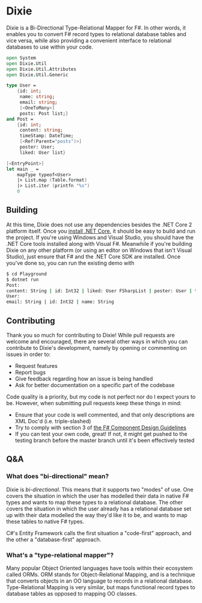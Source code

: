 # Dixie

Dixie is a  Bi-Directional Type-Relational Mapper for F#. In other words, it enables you to convert F# record types
to relational database tables and vice versa, while also providing a convenient interface to relational
databases to use within your code.

```fsharp
open System
open Dixie.Util
open Dixie.Util.Attributes
open Dixie.Util.Generic

type User =
    {id: int;
     name: string;
     email: string;
     [<OneToMany>]
     posts: Post list;}
and Post =
    {id: int;
     content: string;
     timeStamp: DateTime;
     [<Ref(Parent="posts")>]
     poster: User;
     liked: User list}

[<EntryPoint>]
let main _ =
    mapType typeof<User>
    |> List.map (Table.format)
    |> List.iter (printfn "%s")
    0
```

## Building

At this time, Dixie does not use any dependencies besides the .NET Core 2 platform itself.
Once you [install .NET Core](https://www.microsoft.com/net/download), it should be easy to build and run the project. If you're using
Windows and Visual Studio, you should have the .NET Core tools installed along with Visual F#. Meanwhile if you're building Dixie on any other platform
(or using an editor on Windows that isn't Visual Studio), just ensure that F# and the .NET Core SDK are installed. Once you've done so, you can run the existing demo with

```bash
$ cd Playground
$ dotnet run
Post:
content: String | id: Int32 | liked: User FSharpList | poster: User | timeStamp: DateTime
User:
email: String | id: Int32 | name: String
```

## Contributing

Thank you so much for contributing to Dixie! While pull requests are welcome and encouraged, there are several other ways in which
you can contribute to Dixie's development, namely by opening or commenting on issues in order to:

* Request features
* Report bugs
* Give feedback regarding how an issue is being handled
* Ask for better documentation on a specific part of the codebase

Code quality is a priority, but my code is not perfect nor do I expect yours to be. However, when submitting pull requests keep these things in mind:

* Ensure that your code is well commented, and that only descriptions are XML Doc'd (i.e. triple-slashed)
* Try to comply with section 3 of [the F# Component Design Guidelines](http://fsharp.org/specs/component-design-guidelines/#3-guidelines-for-f-facing-libraries)
* If you can test your own code, great! If not, it might get pushed to the testing branch before the master branch until it's been effectively tested

## Q&A

### What does "bi-directional" mean?

Dixie is _bi-directional_. This means that it supports two "modes" of use. One covers the situation in which the user has modelled their data in native F# types and wants to map these types to a relational database. The other covers the situation in which the user already has a relational database set up with their data modelled the way they'd like it to be, and wants to map these tables to native F# types.

C#'s Entity Framework calls the first situation a "code-first" approach, and the other a "database-first" approach.

### What's a "type-relational mapper"?

Many popular Object Oriented languages have tools within their ecosystem called ORMs. ORM stands for Object-Relational Mapping, and is a technique that converts objects in an OO language to records in a relational database. Type-Relational Mapping is very similar, but maps functional record types to database tables as opposed to mapping OO classes.
